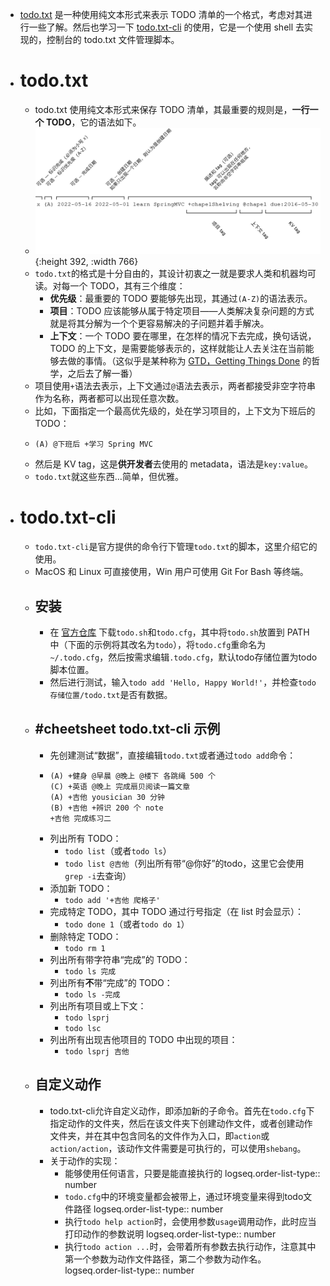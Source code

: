 - [todo.txt](https://github.com/todotxt/todo.txt) 是一种使用纯文本形式来表示 TODO 清单的一个格式，考虑对其进行一些了解。然后也学习一下 [todo.txt-cli](https://github.com/todotxt/todo.txt-cli) 的使用，它是一个使用 shell 去实现的，控制台的 todo.txt 文件管理脚本。
- # todo.txt
	- todo.txt 使用纯文本形式来保存 TODO 清单，其最重要的规则是，**一行一个 TODO**，它的语法如下。
	- ![image.png](../assets/image_1729439429363_0.png){:height 392, :width 766}
	- `todo.txt`的格式是十分自由的，其设计初衷之一就是要求人类和机器均可读。对每一个 TODO，其有三个维度：
		- **优先级**：最重要的 TODO 要能够先出现，其通过`(A-Z)`的语法表示。
		- **项目**：TODO 应该能够从属于特定项目——人类解决复杂问题的方式就是将其分解为一个个更容易解决的子问题并着手解决。
		- **上下文**：一个 TODO 要在哪里，在怎样的情况下去完成，换句话说，TODO 的上下文，是需要能够表示的，这样就能让人去关注在当前能够去做的事情。（这似乎是某种称为 [GTD，Getting Things Done](https://en.wikipedia.org/wiki/Getting_Things_Done) 的哲学，之后去了解一番）
	- 项目使用`+`语法去表示，上下文通过`@`语法去表示，两者都接受非空字符串作为名称，两者都可以出现任意次数。
	- 比如，下面指定一个最高优先级的，处在学习项目的，上下文为下班后的 TODO：
	- ```
	  (A) @下班后 +学习 Spring MVC
	  ```
	- 然后是 KV tag，这是**供开发者**去使用的 metadata，语法是`key:value`。
	- `todo.txt`就这些东西…简单，但优雅。
- # todo.txt-cli
	- `todo.txt-cli`是官方提供的命令行下管理`todo.txt`的脚本，这里介绍它的使用。
	- MacOS 和 Linux 可直接使用，Win 用户可使用 Git For Bash 等终端。
	- ## 安装
		- 在 [官方仓库](https://github.com/todotxt/todo.txt-cli) 下载`todo.sh`和`todo.cfg`，其中将`todo.sh`放置到 PATH 中（下面的示例将其改名为`todo`），将`todo.cfg`重命名为`~/.todo.cfg`，然后按需求编辑`.todo.cfg`，默认todo存储位置为todo脚本位置。
		- 然后进行测试，输入`todo add 'Hello, Happy World!'`，并检查`todo存储位置/todo.txt`是否有数据。
	- ## #cheetsheet todo.txt-cli 示例
		- 先创建测试“数据”，直接编辑`todo.txt`或者通过`todo add`命令：
		- ```
		  (A) +健身 @早晨 @晚上 @楼下 各跳绳 500 个
		  (C) +英语 @晚上 完成扇贝阅读一篇文章
		  (A) +吉他 yousician 30 分钟
		  (B) +吉他 +辨识 200 个 note
		  +吉他 完成练习二
		  ```
		- 列出所有 TODO：
			- `todo list`（或者`todo ls`）
			- `todo list @吉他`（列出所有带“@你好”的todo，这里它会使用`grep -i`去查询）
		- 添加新 TODO：
			- `todo add '+吉他 爬格子'`
		- 完成特定 TODO，其中 TODO 通过行号指定（在 list 时会显示）：
			- `todo done 1`（或者`todo do 1`）
		- 删除特定 TODO：
			- `todo rm 1`
		- 列出所有带字符串“完成”的 TODO：
			- `todo ls 完成`
		- 列出所有**不**带“完成”的 TODO：
			- `todo ls -完成`
		- 列出所有项目或上下文：
			- `todo lsprj`
			- `todo lsc`
		- 列出所有出现吉他项目的 TODO 中出现的项目：
			- `todo lsprj 吉他`
	- ## 自定义动作
		- todo.txt-cli允许自定义动作，即添加新的子命令。首先在`todo.cfg`下指定动作的文件夹，然后在该文件夹下创建动作文件，或者创建动作文件夹，并在其中包含同名的文件作为入口，即`action`或`action/action`，该动作文件需要是可执行的，可以使用`shebang`。
		- 关于动作的实现：
			- 能够使用任何语言，只要是能直接执行的
			  logseq.order-list-type:: number
			- `todo.cfg`中的环境变量都会被带上，通过环境变量来得到todo文件路径
			  logseq.order-list-type:: number
			- 执行`todo help action`时，会使用参数`usage`调用动作，此时应当打印动作的参数说明
			  logseq.order-list-type:: number
			- 执行`todo action ...`时，会带着所有参数去执行动作，注意其中第一个参数为动作文件路径，第二个参数为动作名。
			  logseq.order-list-type:: number